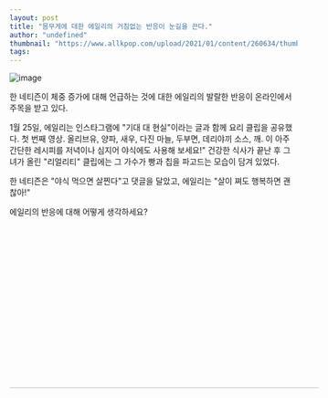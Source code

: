 ```yaml
---
layout: post
title: "몸무게에 대한 에일리의 거침없는 반응이 눈길을 끈다."
author: "undefined"
thumbnail: "https://www.allkpop.com/upload/2021/01/content/260634/thumb/1611660888-20210126-ailee.jpg"
tags: 
---
```



![image](https://www.allkpop.com/upload/2021/01/content/260634/1611660888-20210126-ailee.jpg)

한 네티즌이 체중 증가에 대해 언급하는 것에 대한 에일리의 발랄한 반응이 온라인에서 주목을 받고 있다.

1월 25일, 에일리는 인스타그램에 "기대 대 현실"이라는 글과 함께 요리 클립을 공유했다. 첫 번째 영상. 올리브유, 양파, 새우, 다진 마늘, 두부면, 데리야끼 소스, 깨. 이 아주 간단한 레시피를 저녁이나 심지어 야식에도 사용해 보세요!" 건강한 식사가 끝난 후 그녀가 올린 "리얼리티" 클립에는 그 가수가 빵과 칩을 파고드는 모습이 담겨 있었다.

한 네티즌은 "야식 먹으면 살찐다"고 댓글을 달았고, 에일리는 "살이 쪄도 행복하면 괜찮아!"

에일리의 반응에 대해 어떻게 생각하세요?


<div class="video_wrapper" style="padding-top: 56.25%;">
    <iframe class="instagram-media" id="instagram-embed-0" src="https://www.instagram.com/p/CKdYxbpDZZ3/embed/captioned/?cr=1&amp;v=13&amp;wp=1080&amp;rd=https%3A%2F%2Fwww.allkpop.com&amp;rp=%2Farticle%2F2021%2F01%2Failees-sassy-response-about-weight-gets-attention#%7B%22ci%22%3A0%2C%22os%22%3A2321.364999981597%2C%22ls%22%3A1850.3700000001118%2C%22le%22%3A1981.4799999585375%7D" allowtransparency="true" allowfullscreen="true" frameborder="0" height="0" data-instgrm-payload-id="instagram-media-payload-0" scrolling="no" style="background: white; max-width: 540px; width: calc(100% - 2px); border-radius: 3px; border: 1px solid rgb(219, 219, 219); box-shadow: none; display: block; margin: 0px; min-width: 326px; padding: 0px; position: absolute;"></iframe>
</div>
